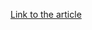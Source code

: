 [Link to the article](http://blogs.cisco.com/security/h1n1-technical-analysis-reveals-new-capabilities-part-2)
